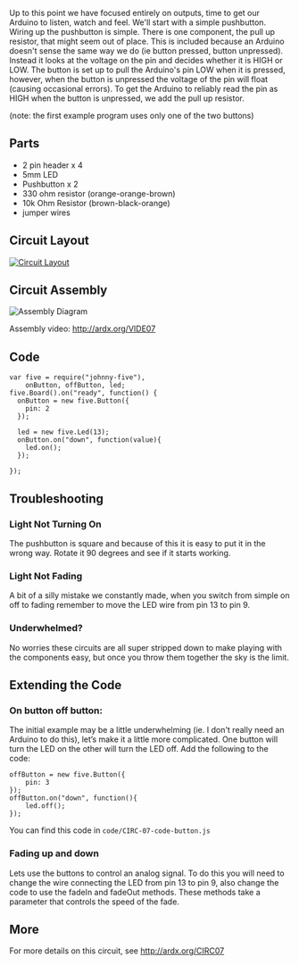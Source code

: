 
Up to this point we have focused entirely on outputs, time to
get our Arduino to listen, watch and feel. We'll start with a
simple pushbutton. Wiring up the pushbutton is simple. There is
one component, the pull up resistor, that might seem out of place.
This is included because an Arduino doesn't sense the same way we do (ie button pressed, button unpressed). Instead it looks at the voltage on the pin and decides whether it is HIGH or LOW. The button is set up to pull the Arduino's pin LOW when it is pressed, however, when the button is unpressed the voltage of the pin will float (causing occasional errors). To get the Arduino to reliably read the pin as HIGH when the button is unpressed, we add the pull up resistor.

(note: the first example program uses only one of the two buttons)

<a id="parts"></a>
## Parts

* 2 pin header x 4
* 5mm LED 
* Pushbutton x 2
* 330 ohm resistor (orange-orange-brown)
* 10k Ohm Resistor (brown-black-orange)
* jumper wires

<a id="circuit"></a>
## Circuit Layout
[<img style="max-width:400px" src="/images/circ/CIRC07-sheet.png" alt="Circuit Layout"/>](/images/circ/CIRC07-sheet.png)

<a id="assembly"></a>
## Circuit Assembly
![Assembly Diagram](/images/assembly/CIRC-07-3dexploded.png "Assembly Diagram")

Assembly video: http://ardx.org/VIDE07

<a id="code"></a>
## Code

	var five = require("johnny-five"),
	    onButton, offButton, led;
	five.Board().on("ready", function() {
	  onButton = new five.Button({
	    pin: 2
	  });
	  
	  led = new five.Led(13);
	  onButton.on("down", function(value){
	    led.on();
	  });

	});

<a id="troubleshooting"></a>
## Troubleshooting

### Light Not Turning On
The pushbutton is square and because of this it is easy to put it in the wrong way. Rotate it 90 degrees and see if it starts working.

### Light Not Fading
A bit of a silly mistake we constantly made, when you switch from simple on off to fading remember to move the LED wire from pin 13 to pin 9.

### Underwhelmed?
No worries these circuits are all super stripped down to make playing with the components easy, but once you throw them together the sky is the limit.

<a id="extending"></a>
## Extending the Code

### On button off button:
The initial example may be a little underwhelming (ie. I don't really need an Arduino to do this), let’s make it a little more complicated. One button will turn the LED on the other will turn the LED off. Add the following to the code:

	offButton = new five.Button({
	    pin: 3
	});
	offButton.on("down", function(){
	    led.off();
	});

You can find this code in `code/CIRC-07-code-button.js`

### Fading up and down
Lets use the buttons to control an analog signal. To do this
you will need to change the wire connecting the LED from pin
13 to pin 9, also change the code to use the fadeIn and fadeOut methods. These methods take a parameter that controls the speed of the fade.

<a id="more"></a>
## More

For more details on this circuit, see http://ardx.org/CIRC07